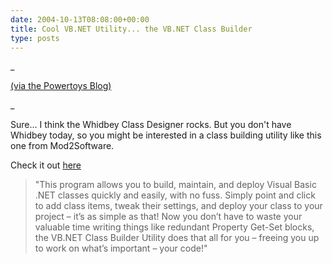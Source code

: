 ```yaml
---
date: 2004-10-13T08:08:00+00:00
title: Cool VB.NET Utility... the VB.NET Class Builder
type: posts
---
```

_

[(via the Powertoys Blog)](https://weblogs.asp.net/powertoys/archive/2004/10/12/241333.aspx)

_

Sure... I think the Whidbey Class Designer rocks. But you don't have Whidbey today, so you might be interested in a class building utility like this one from Mod2Software.

Check it out [here](https://www.mod2software.com/ProductPages/cbu.htm)

> "This program allows you to build, maintain, and deploy Visual Basic .NET classes quickly and easily, with no fuss. Simply point and click to add class items, tweak their settings, and deploy your class to your project – it&rsquo;s as simple as that! Now you don&rsquo;t have to waste your valuable time writing things like redundant Property Get-Set blocks, the VB.NET Class Builder Utility does that all for you – freeing you up to work on what&rsquo;s important – your code!"

